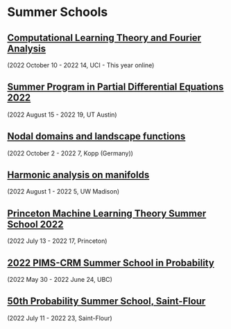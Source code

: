 

# Summer Schools


## [Computational Learning Theory and Fourier Analysis](https://sites.googlae.com/view/paata/learning?authuser=0)

(2022 October 10 - 2022  14, UCI - This year online)


## [Summer Program in Partial Differential Equations 2022](https://analysispde.ma.utexas.edu/summer-program-in-partial-differential-equations-2022/)

(2022 August 15 - 2022  19, UT Austin)


## [Nodal domains and landscape functions](https://www.math.uni-bonn.de/ag/ana/WiSe2223/summer_school/)

(2022 October 2 - 2022  7, Kopp (Germany))


## [Harmonic analysis on manifolds](https://sites.google.com/view/2022summerschool/main-page)

(2022 August 1 - 2022  5, UW Madison)


## [Princeton Machine Learning Theory Summer School 2022](https://mlschool.princeton.edu/)

(2022 July 13 - 2022  17, Princeton)


## [2022 PIMS-CRM Summer School in Probability](https://secure.math.ubc.ca/Links/ssprob22/index.php)

(2022 May 30 - 2022 June 24, UBC)


## [50th Probability Summer School, Saint-Flour](https://lmbp.uca.fr/stflour/)

(2022 July 11 - 2022  23, Saint-Flour)

